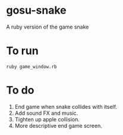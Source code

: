 # gosu-snake
A ruby version of the game snake

# To run
`ruby game_window.rb`

# To do
1. End game when snake collides with itself.
2. Add sound FX and music.
3. Tighten up apple collision.
4. More descriptive end game screen.
